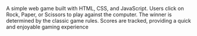 A simple web game built with HTML, CSS, and JavaScript. Users click on Rock, Paper, or Scissors to play against the computer. The winner is determined by the classic game rules. Scores are tracked, providing a quick and enjoyable gaming experience
